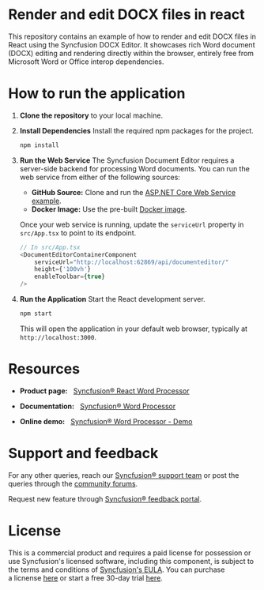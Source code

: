# Render and edit DOCX files in react
This repository contains an example of how to render and edit DOCX files in React using the Syncfusion DOCX Editor. It showcases rich Word document (DOCX) editing and rendering directly within the browser, entirely free from Microsoft Word or Office interop dependencies.

# How to run the application

1.  **Clone the repository** to your local machine.

2.  **Install Dependencies**
    Install the required npm packages for the project.
    ```bash
    npm install
    ```

3.  **Run the Web Service**
    The Syncfusion Document Editor requires a server-side backend for processing Word documents. You can run the web service from either of the following sources:
    *   **GitHub Source:** Clone and run the [ASP.NET Core Web Service example](https://github.com/SyncfusionExamples/EJ2-Document-Editor-Web-Services).
    *   **Docker Image:** Use the pre-built [Docker image](https://hub.docker.com/r/syncfusion/word-processor-server).

    Once your web service is running, update the `serviceUrl` property in `src/App.tsx` to point to its endpoint.

    ```typescript
    // In src/App.tsx
    <DocumentEditorContainerComponent 
        serviceUrl="http://localhost:62869/api/documenteditor/" 
        height={'100vh'}
        enableToolbar={true} 
    />
    ```

4.  **Run the Application**
    Start the React development server.
    ```bash
    npm start
    ```
    This will open the application in your default web browser, typically at `http://localhost:3000`.


  # Resources 

- **Product page:**   [Syncfusion® React Word Processor](https://www.syncfusion.com/docx-editor-sdk/react-docx-editor) 

- **Documentation:**   [Syncfusion® Word Processor](https://help.syncfusion.com/document-processing/word/word-processor/react/getting-started) 

- **Online demo:**   [Syncfusion® Word Processor - Demo](https://ej2.syncfusion.com/react/demos/) 

# Support and feedback 

For any other queries, reach our [Syncfusion® support team](https://support.syncfusion.com/?utm_source=github&utm_medium=listing&utm_campaign=github-github-documenteditor-examples) or post the queries through the [community forums](https://www.syncfusion.com/forums?utm_source=github&utm_medium=listing&utm_campaign=github-github-documenteditor-examples). 

Request new feature through [Syncfusion® feedback portal](https://www.syncfusion.com/feedback?utm_source=github&utm_medium=listing&utm_campaign=github-github-documenteditor-examples). 

# License

This is a commercial product and requires a paid license for possession or use Syncfusion's licensed software, including this component, is subject to the terms and conditions of [Syncfusion's EULA](https://www.syncfusion.com/license/studio/22.2.5/syncfusion_essential_studio_eula.pdf?utm_source=github&utm_medium=listing&utm_campaign=github-github-documenteditor-examples). You can purchase a licnense [here](https://www.syncfusion.com/sales/products?utm_source=github&utm_medium=listing&utm_campaign=github-github-documenteditor-examples) or start a free 30\-day trial [here](https://www.syncfusion.com/account/manage-trials/start-trials?utm_source=github&utm_medium=listing&utm_campaign=github-github-documenteditor-examples). 
